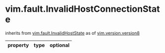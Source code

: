 vim.fault.InvalidHostConnectionState
====================================
inherits from [vim.fault.InvalidHostState](docs/vim.fault.InvalidHostState.md)
as of [vim.version.version8](docs/vim.version.md)

| property | type | optional |
|:---------|:-----|:---------|
